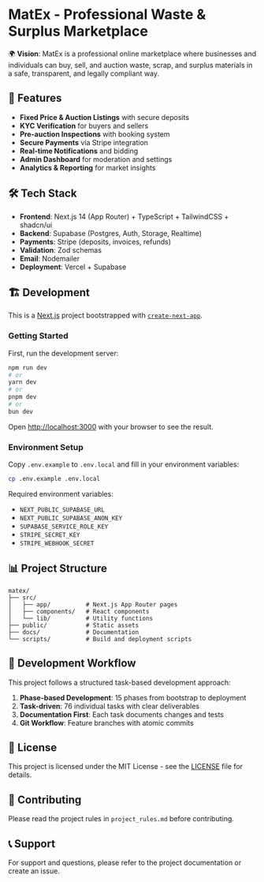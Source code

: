 # MatEx - Professional Waste & Surplus Marketplace

🌍 **Vision**: MatEx is a professional online marketplace where businesses and individuals can buy, sell, and auction waste, scrap, and surplus materials in a safe, transparent, and legally compliant way.

## 🚀 Features

- **Fixed Price & Auction Listings** with secure deposits
- **KYC Verification** for buyers and sellers
- **Pre-auction Inspections** with booking system
- **Secure Payments** via Stripe integration
- **Real-time Notifications** and bidding
- **Admin Dashboard** for moderation and settings
- **Analytics & Reporting** for market insights

## 🛠️ Tech Stack

- **Frontend**: Next.js 14 (App Router) + TypeScript + TailwindCSS + shadcn/ui
- **Backend**: Supabase (Postgres, Auth, Storage, Realtime)
- **Payments**: Stripe (deposits, invoices, refunds)
- **Validation**: Zod schemas
- **Email**: Nodemailer
- **Deployment**: Vercel + Supabase

## 🏗️ Development

This is a [Next.js](https://nextjs.org/) project bootstrapped with [`create-next-app`](https://github.com/vercel/next.js/tree/canary/packages/create-next-app).

### Getting Started

First, run the development server:

```bash
npm run dev
# or
yarn dev
# or
pnpm dev
# or
bun dev
```

Open [http://localhost:3000](http://localhost:3000) with your browser to see the result.

### Environment Setup

Copy `.env.example` to `.env.local` and fill in your environment variables:

```bash
cp .env.example .env.local
```

Required environment variables:

- `NEXT_PUBLIC_SUPABASE_URL`
- `NEXT_PUBLIC_SUPABASE_ANON_KEY`
- `SUPABASE_SERVICE_ROLE_KEY`
- `STRIPE_SECRET_KEY`
- `STRIPE_WEBHOOK_SECRET`

## 📊 Project Structure

```
matex/
├── src/
│   ├── app/          # Next.js App Router pages
│   ├── components/   # React components
│   └── lib/          # Utility functions
├── public/           # Static assets
├── docs/             # Documentation
└── scripts/          # Build and deployment scripts
```

## 🔄 Development Workflow

This project follows a structured task-based development approach:

1. **Phase-based Development**: 15 phases from bootstrap to deployment
2. **Task-driven**: 76 individual tasks with clear deliverables
3. **Documentation First**: Each task documents changes and tests
4. **Git Workflow**: Feature branches with atomic commits

## 📝 License

This project is licensed under the MIT License - see the [LICENSE](LICENSE) file for details.

## 🤝 Contributing

Please read the project rules in `project_rules.md` before contributing.

## 📞 Support

For support and questions, please refer to the project documentation or create an issue.
